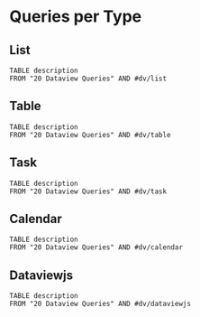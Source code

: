 # Queries per Type

## List
```dataview
TABLE description
FROM "20 Dataview Queries" AND #dv/list 
```

## Table
```dataview
TABLE description
FROM "20 Dataview Queries" AND #dv/table 
```

## Task
```dataview
TABLE description
FROM "20 Dataview Queries" AND #dv/task
```

## Calendar
```dataview
TABLE description
FROM "20 Dataview Queries" AND #dv/calendar  
```

## Dataviewjs
```dataview
TABLE description
FROM "20 Dataview Queries" AND #dv/dataviewjs  
```